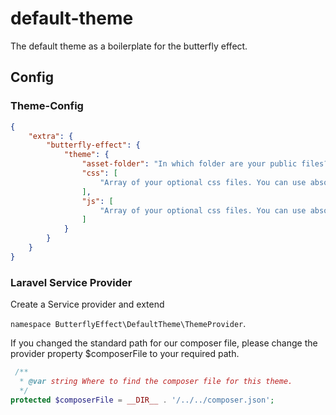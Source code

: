# default-theme
The default theme as a boilerplate for the butterfly effect.

## Config 

### Theme-Config

```json
{
    "extra": {
        "butterfly-effect": {
            "theme": {
                "asset-folder": "In which folder are your public files? optional, filled with 'public' by default.",
                "css": [
                    "Array of your optional css files. You can use absolute URLs oder a relative path to your asset folder starting with ./."
                ],
                "js": [
                    "Array of your optional css files. You can use absolute URLs oder a relative path to your asset folder starting with ./."
                ]
            }
        }
    }
}
```

### Laravel Service Provider

Create a Service provider and extend 

`namespace ButterflyEffect\DefaultTheme\ThemeProvider`.

If you changed the standard path for our composer file, please change the provider property $composerFile to your required path.

```php
 /**
  * @var string Where to find the composer file for this theme.
  */
protected $composerFile = __DIR__ . '/../../composer.json';
     
```
  
